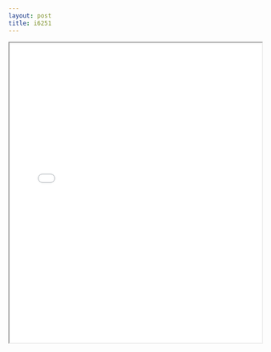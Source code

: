 ```yaml
---
layout: post
title: i6251
---
```


<div class="pdf-container">
<iframe src="/ea/assets/pdfs/pubs.n.ins/i6251.pdf" height="600" width="100%" allowFullScreen="true"></iframe>
</div>

